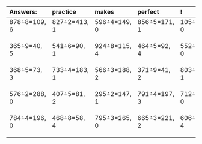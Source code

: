 | Answers: | practice | makes | perfect | ! |
| :--- | :--- | :--- | :--- | :--- |
| 878÷8=109, 6 | 827÷2=413, 1 | 596÷4=149, 0 | 856÷5=171, 1 | 105÷5=21, 0 | 
|   |   |   |   |   | 
|   |   |   |   |   | 
|   |   |   |   |   | 
| 365÷9=40, 5 | 541÷6=90, 1 | 924÷8=115, 4 | 464÷5=92, 4 | 552÷8=69, 0 | 
|   |   |   |   |   | 
|   |   |   |   |   | 
|   |   |   |   |   | 
| 368÷5=73, 3 | 733÷4=183, 1 | 566÷3=188, 2 | 371÷9=41, 2 | 803÷2=401, 1 | 
|   |   |   |   |   | 
|   |   |   |   |   | 
|   |   |   |   |   | 
| 576÷2=288, 0 | 407÷5=81, 2 | 295÷2=147, 1 | 791÷4=197, 3 | 712÷2=356, 0 | 
|   |   |   |   |   | 
|   |   |   |   |   | 
|   |   |   |   |   | 
| 784÷4=196, 0 | 468÷8=58, 4 | 795÷3=265, 0 | 665÷3=221, 2 | 606÷7=86, 4 | 
|   |   |   |   |   | 
|   |   |   |   |   | 
|   |   |   |   |   | 
